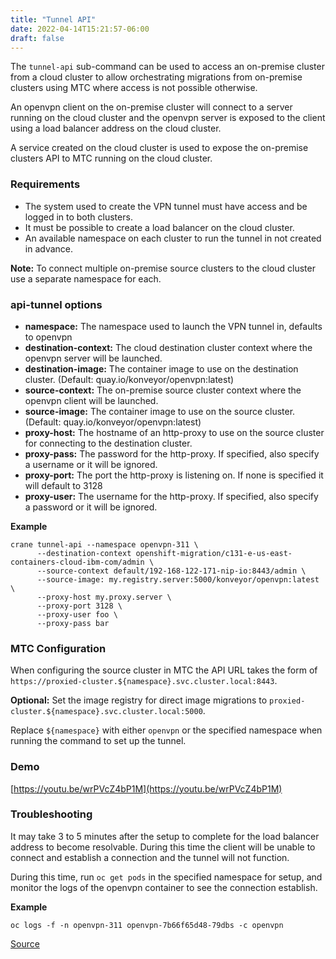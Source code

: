 ```yaml
---
title: "Tunnel API"
date: 2022-04-14T15:21:57-06:00
draft: false
---
```

The `tunnel-api` sub-command can be used to access an on-premise cluster from a cloud cluster to allow orchestrating migrations from on-premise clusters using MTC where access is not possible otherwise.

An openvpn client on the on-premise cluster will connect to a server running on the cloud cluster and the openvpn server is exposed to the client using a load balancer address on the cloud cluster.

A service created on the cloud cluster is used to expose the on-premise clusters API to MTC running on the cloud cluster.

### Requirements
- The system used to create the VPN tunnel must have access and be logged in to both clusters.
- It must be possible to create a load balancer on the cloud cluster.
- An available namespace on each cluster to run the tunnel in not created in advance.

**Note:** To connect multiple on-premise source clusters to the cloud cluster use a separate namespace for each.

### api-tunnel options
- **namespace:** The namespace used to launch the VPN tunnel in, defaults to openvpn
- **destination-context:** The cloud destination cluster context where the openvpn server will be launched.
- **destination-image:** The container image to use on the destination cluster. (Default: quay.io/konveyor/openvpn:latest)
- **source-context:** The on-premise source cluster context where the openvpn client will be launched.
- **source-image:** The container image to use on the source cluster. (Default: quay.io/konveyor/openvpn:latest)
- **proxy-host:** The hostname of an http-proxy to use on the source cluster for connecting to the destination cluster.
- **proxy-pass:** The password for the http-proxy. If specified, also specify a username or it will be ignored.
- **proxy-port:** The port the http-proxy is listening on. If none is specified it will default to 3128
- **proxy-user:** The username for the http-proxy. If specified, also specify a password or it will be ignored.

**Example**
```
crane tunnel-api --namespace openvpn-311 \
      --destination-context openshift-migration/c131-e-us-east-containers-cloud-ibm-com/admin \
      --source-context default/192-168-122-171-nip-io:8443/admin \
      --source-image: my.registry.server:5000/konveyor/openvpn:latest \
      --proxy-host my.proxy.server \
      --proxy-port 3128 \
      --proxy-user foo \
      --proxy-pass bar
```
### MTC Configuration
When configuring the source cluster in MTC the API URL takes the form of `https://proxied-cluster.${namespace}.svc.cluster.local:8443`.

**Optional:** Set the image registry for direct image migrations to `proxied-cluster.${namespace}.svc.cluster.local:5000`.

Replace ``${namespace}`` with either `openvpn` or the specified namespace when running the command to set up the tunnel.

### Demo
[https://youtu.be/wrPVcZ4bP1M](https://youtu.be/wrPVcZ4bP1M)

### Troubleshooting
It may take 3 to 5 minutes after the setup to complete for the load balancer address to become resolvable. During this time the client will be unable to connect and establish a connection and the tunnel will not function.

During this time, run `oc get pods` in the specified namespace for setup, and monitor the logs of the openvpn container to see the connection establish.

**Example**
```
oc logs -f -n openvpn-311 openvpn-7b66f65d48-79dbs -c openvpn
```

[Source](https://github.com/konveyor/konveyor.github.io/blob/main/content/Crane/Tools/TunnelAPI.md)
